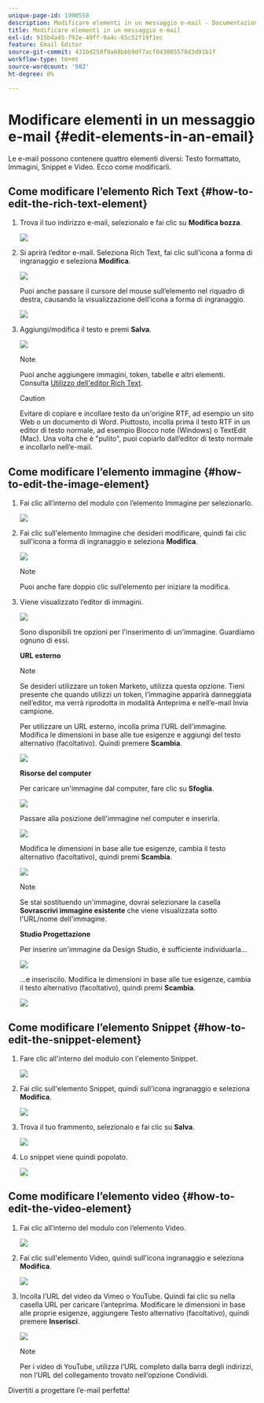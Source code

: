 ```yaml
---
unique-page-id: 1900558
description: Modificare elementi in un messaggio e-mail - Documentazione di Marketo - Documentazione del prodotto
title: Modificare elementi in un messaggio e-mail
exl-id: 915b4a45-f92e-40ff-9a4c-65c52f19f1ec
feature: Email Editor
source-git-commit: 431bd258f9a68bbb9df7acf043085578d3d91b1f
workflow-type: tm+mt
source-wordcount: '502'
ht-degree: 0%

---
```


# Modificare elementi in un messaggio e-mail {#edit-elements-in-an-email}

Le e-mail possono contenere quattro elementi diversi: Testo formattato, Immagini, Snippet e Video. Ecco come modificarli.

## Come modificare l’elemento Rich Text {#how-to-edit-the-rich-text-element}

1. Trova il tuo indirizzo e-mail, selezionalo e fai clic su **Modifica bozza**.

   ![](assets/one-edited.png)

1. Si aprirà l’editor e-mail. Seleziona Rich Text, fai clic sull&#39;icona a forma di ingranaggio e seleziona **Modifica**.

   ![](assets/two.png)

   Puoi anche passare il cursore del mouse sull’elemento nel riquadro di destra, causando la visualizzazione dell’icona a forma di ingranaggio.

   ![](assets/three.png)

1. Aggiungi/modifica il testo e premi **Salva**.

   ![](assets/four.png)

   >[!NOTE]
   >
   >Puoi anche aggiungere immagini, token, tabelle e altri elementi. Consulta [Utilizzo dell&#39;editor Rich Text](/help/marketo/product-docs/email-marketing/general/understanding-the-email-editor/using-the-rich-text-editor.md).

   >[!CAUTION]
   >
   >Evitare di copiare e incollare testo da un&#39;origine RTF, ad esempio un sito Web o un documento di Word. Piuttosto, incolla prima il testo RTF in un editor di testo normale, ad esempio Blocco note (Windows) o TextEdit (Mac). Una volta che è &quot;pulito&quot;, puoi copiarlo dall’editor di testo normale e incollarlo nell’e-mail.

## Come modificare l’elemento immagine {#how-to-edit-the-image-element}

1. Fai clic all’interno del modulo con l’elemento Immagine per selezionarlo.

   ![](assets/five.png)

1. Fai clic sull&#39;elemento Immagine che desideri modificare, quindi fai clic sull&#39;icona a forma di ingranaggio e seleziona **Modifica**.

   ![](assets/six.png)

   >[!NOTE]
   >
   >Puoi anche fare doppio clic sull’elemento per iniziare la modifica.

1. Viene visualizzato l’editor di immagini.

   ![](assets/seven.png)

   Sono disponibili tre opzioni per l&#39;inserimento di un&#39;immagine. Guardiamo ognuno di essi.

   **URL esterno**

   >[!NOTE]
   >
   >Se desideri utilizzare un token Marketo, utilizza questa opzione. Tieni presente che quando utilizzi un token, l’immagine apparirà danneggiata nell’editor, ma verrà riprodotta in modalità Anteprima e nell’e-mail Invia campione.

   Per utilizzare un URL esterno, incolla prima l’URL dell’immagine. Modifica le dimensioni in base alle tue esigenze e aggiungi del testo alternativo (facoltativo). Quindi premere **Scambia**.

   ![](assets/eight.png)

   **Risorse del computer**

   Per caricare un&#39;immagine dal computer, fare clic su **Sfoglia**.

   ![](assets/nine.png)

   Passare alla posizione dell&#39;immagine nel computer e inserirla.

   ![](assets/ten.png)

   Modifica le dimensioni in base alle tue esigenze, cambia il testo alternativo (facoltativo), quindi premi **Scambia**.

   ![](assets/eleven.png)

   >[!NOTE]
   >
   >Se stai sostituendo un&#39;immagine, dovrai selezionare la casella **Sovrascrivi immagine esistente** che viene visualizzata sotto l&#39;URL/nome dell&#39;immagine.

   **Studio Progettazione**

   Per inserire un&#39;immagine da Design Studio, è sufficiente individuarla...

   ![](assets/twelve.png)

   ...e inseriscilo. Modifica le dimensioni in base alle tue esigenze, cambia il testo alternativo (facoltativo), quindi premi **Scambia**.

   ![](assets/thirteen.png)

## Come modificare l’elemento Snippet {#how-to-edit-the-snippet-element}

1. Fare clic all&#39;interno del modulo con l&#39;elemento Snippet.

   ![](assets/fourteen.png)

1. Fai clic sull&#39;elemento Snippet, quindi sull&#39;icona ingranaggio e seleziona **Modifica**.

   ![](assets/fifteen.png)

1. Trova il tuo frammento, selezionalo e fai clic su **Salva**.

   ![](assets/sixteen.png)

1. Lo snippet viene quindi popolato.

   ![](assets/eighteen.png)

## Come modificare l’elemento video {#how-to-edit-the-video-element}

1. Fai clic all’interno del modulo con l’elemento Video.

   ![](assets/nineteen.png)

1. Fai clic sull&#39;elemento Video, quindi sull&#39;icona ingranaggio e seleziona **Modifica**.

   ![](assets/twenty.png)

1. Incolla l’URL del video da Vimeo o YouTube. Quindi fai clic su nella casella URL per caricare l’anteprima. Modificare le dimensioni in base alle proprie esigenze, aggiungere Testo alternativo (facoltativo), quindi premere **Inserisci**.

   ![](assets/twentyone.png)

   >[!NOTE]
   >
   >Per i video di YouTube, utilizza l’URL completo dalla barra degli indirizzi, non l’URL del collegamento trovato nell’opzione Condividi.

Divertiti a progettare l’e-mail perfetta!
